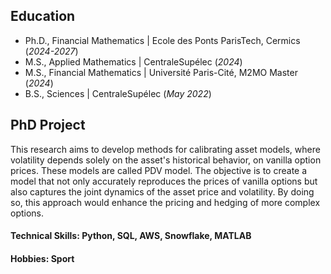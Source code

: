 ## Education
- Ph.D., Financial Mathematics | Ecole des Ponts ParisTech, Cermics (_2024-2027_)								       		
- M.S., Applied Mathematics	| CentraleSupélec (_2024_)	 			        		
- M.S., Financial Mathematics	| Université Paris-Cité, M2MO Master (_2024_)	 		
-  B.S., Sciences | CentraleSupélec (_May 2022_)

## PhD Project
This research aims to develop methods for calibrating asset models, where volatility depends solely on the asset's historical behavior, on vanilla option prices. These models are called PDV model. The objective is to create a model that not only accurately reproduces the prices of vanilla options but also captures the joint dynamics of the asset price and volatility. By doing so, this approach would enhance the pricing and hedging of more complex options.


#### Technical Skills: Python, SQL, AWS, Snowflake, MATLAB

#### Hobbies: Sport

